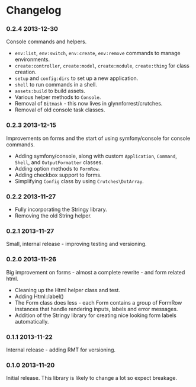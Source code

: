 Changelog
=========

### 0.2.4 2013-12-30

Console commands and helpers.

* `env:list`, `env:switch`, `env:create`, `env:remove` commands to
  manage environments.
* `create:controller`, `create:model`, `create:module`, `create:thing`
  for class creation.
* `setup` and `config:dirs` to set up a new application.
* `shell` to run commands in a shell.
* `assets:build` to build assets.
* Various helper methods to `Console`.
* Removal of `Bitmask` - this now lives in glynnforrest/crutches.
* Removal of old console task classes.

### 0.2.3 2013-12-15

Improvements on forms and the start of using symfony/console for
console commands.

* Adding symfony/console, along with custom `Application`, `Command`,
  `Shell`, and `OutputFormatter` classes.
* Adding option methods to `FormRow`.
* Adding checkbox support to forms.
* Simplifying `Config` class by using `Crutches\DotArray`.

### 0.2.2 2013-11-27

* Fully incorporating the Stringy library.
* Removing the old String helper.

### 0.2.1 2013-11-27

Small, internal release - improving testing and versioning.

### 0.2.0 2013-11-26

Big improvement on forms - almost a complete rewrite - and form
related html.

* Cleaning up the Html helper class and test.
* Adding Html::label()
* The Form class does less - each Form contains a group of FormRow
  instances that handle rendering inputs, labels and error messages.
* Addition of the Stringy library for creating nice looking form
  labels automatically.

### 0.1.1 2013-11-22

Internal release - adding RMT for versioning.

### 0.1.0 2013-11-20

Initial release. This library is likely to change a lot so expect
breakage.
